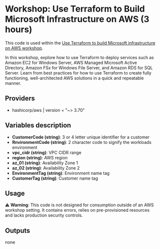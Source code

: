 # Workshop: Use Terraform to Build Microsoft Infrastructure on AWS (3 hours)
This code is used within the [Use Terraform to build Microsoft infrastructure on AWS workshop](https://studio.us-east-1.prod.workshops.aws/workshops/e5122482-ded0-4259-94f0-c373f23c5257).

In this workshop, explore how to use Terraform to deploy services such as Amazon EC2 for Windows Server, AWS Managed Microsoft Active Directory, Amazon FSx for Windows File Server, and Amazon RDS for SQL Server. Learn from best practices for how to use Terraform to create fully functioning, well-architected AWS solutions in a quick and repeatable manner.

## Providers

- hashicorp/aws | version = "~> 3.70"

## Variables description
- **CustomerCode (string)**: 3 or 4 letter unique identifier for a customer
- **RnvironmentCode (string)**: 2 character code to signify the workloads environment
- **vpc_cidr (string)**: VPC CIDR range
- **region (string)**: AWS region
- **az_01 (string)**: Availability Zone 1
- **az_02 (string)**: Availability Zone 2
- **EnvironmentTag (string)**: Environment name tag
- **CustomerTag (string)**: Customer name tag


## Usage

:warning: **Warning**: This code is not designed for consumption outside of an AWS workshop setting. It contains errors, relies on pre-provisioned resources and lacks production security controls.

## Outputs

none